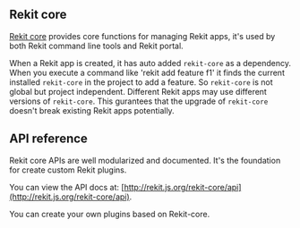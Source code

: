 ## Rekit core
[Rekit core](https://github.com/supnate/rekit-core) provides core functions for managing Rekit apps, it's used by both Rekit command line tools and Rekit portal.

When a Rekit app is created, it has auto added `rekit-core` as a dependency. When you execute a command like 'rekit add feature f1' it finds the current installed `rekit-core` in the project to add a feature. So `rekit-core` is not global but project independent. Different Rekit apps may use different versions of `rekit-core`. This gurantees that the upgrade of `rekit-core` doesn't break existing Rekit apps potentially.

## API reference
Rekit core APIs are well modularized and documented. It's the foundation for create custom Rekit plugins.

You can view the API docs at: [http://rekit.js.org/rekit-core/api](http://rekit.js.org/rekit-core/api).

You can create your own plugins based on Rekit-core.


